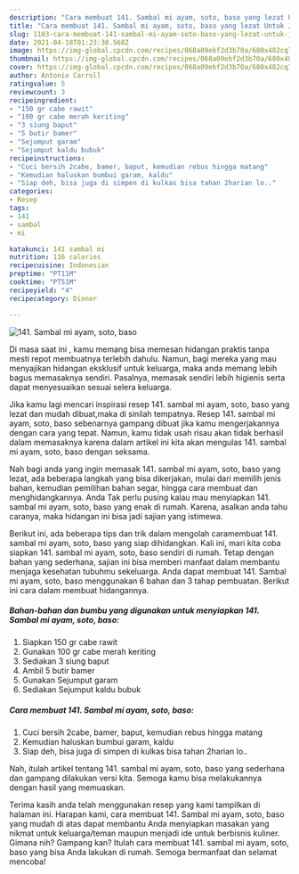 ```yaml
---
description: "Cara membuat 141. Sambal mi ayam, soto, baso yang lezat Untuk Jualan"
title: "Cara membuat 141. Sambal mi ayam, soto, baso yang lezat Untuk Jualan"
slug: 1103-cara-membuat-141-sambal-mi-ayam-soto-baso-yang-lezat-untuk-jualan
date: 2021-04-18T01:23:30.568Z
image: https://img-global.cpcdn.com/recipes/068a09ebf2d3b70a/680x482cq70/141-sambal-mi-ayam-soto-baso-foto-resep-utama.jpg
thumbnail: https://img-global.cpcdn.com/recipes/068a09ebf2d3b70a/680x482cq70/141-sambal-mi-ayam-soto-baso-foto-resep-utama.jpg
cover: https://img-global.cpcdn.com/recipes/068a09ebf2d3b70a/680x482cq70/141-sambal-mi-ayam-soto-baso-foto-resep-utama.jpg
author: Antonio Carroll
ratingvalue: 5
reviewcount: 3
recipeingredient:
- "150 gr cabe rawit"
- "100 gr cabe merah keriting"
- "3 siung baput"
- "5 butir bamer"
- "Sejumput garam"
- "Sejumput kaldu bubuk"
recipeinstructions:
- "Cuci bersih 2cabe, bamer, baput, kemudian rebus hingga matang"
- "Kemudian haluskan bumbui garam, kaldu"
- "Siap deh, bisa juga di simpen di kulkas bisa tahan 2harian lo.."
categories:
- Resep
tags:
- 141
- sambal
- mi

katakunci: 141 sambal mi 
nutrition: 116 calories
recipecuisine: Indonesian
preptime: "PT11M"
cooktime: "PT51M"
recipeyield: "4"
recipecategory: Dinner

---
```



![141. Sambal mi ayam, soto, baso](https://img-global.cpcdn.com/recipes/068a09ebf2d3b70a/680x482cq70/141-sambal-mi-ayam-soto-baso-foto-resep-utama.jpg)

Di masa  saat ini , kamu memang bisa memesan hidangan praktis tanpa mesti repot membuatnya terlebih dahulu. Namun, bagi mereka yang mau menyajikan hidangan eksklusif untuk keluarga, maka anda memang lebih bagus memasaknya sendiri. Pasalnya, memasak sendiri lebih higienis serta dapat menyesuaikan sesuai selera keluarga.

Jika kamu lagi mencari inspirasi resep 141. sambal mi ayam, soto, baso yang lezat dan mudah dibuat,maka di sinilah tempatnya. Resep 141. sambal mi ayam, soto, baso  sebenarnya gampang dibuat jika kamu mengerjakannya dengan cara yang tepat. Namun, kamu tidak usah risau akan tidak berhasil dalam memasaknya 
karena dalam artikel ini kita akan mengulas 141. sambal mi ayam, soto, baso dengan seksama.  



Nah bagi anda yang ingin memasak 141. sambal mi ayam, soto, baso yang lezat, ada beberapa langkah yang bisa dikerjakan, mulai dari memilih jenis bahan, kemudian pemilihan bahan segar, hingga cara membuat dan menghidangkannya. Anda Tak perlu pusing kalau mau menyiapkan 141. sambal mi ayam, soto, baso yang enak di rumah. Karena, asalkan anda  tahu caranya, maka hidangan ini bisa jadi sajian yang istimewa.

Berikut ini, ada beberapa tips dan trik dalam mengolah caramembuat 141. sambal mi ayam, soto, baso yang siap dihidangkan. Kali ini, mari kita coba siapkan 141. sambal mi ayam, soto, baso sendiri di rumah. Tetap dengan bahan yang sederhana, sajian ini bisa memberi manfaat dalam membantu menjaga kesehatan tubuhmu sekeluarga. Anda dapat membuat 141. Sambal mi ayam, soto, baso menggunakan 6 bahan dan 3 tahap pembuatan. Berikut ini cara dalam membuat hidangannya.

<!--inarticleads1-->

##### Bahan-bahan dan bumbu yang digunakan untuk menyiapkan 141. Sambal mi ayam, soto, baso:

1. Siapkan 150 gr cabe rawit
1. Gunakan 100 gr cabe merah keriting
1. Sediakan 3 siung baput
1. Ambil 5 butir bamer
1. Gunakan Sejumput garam
1. Sediakan Sejumput kaldu bubuk




<!--inarticleads2-->

##### Cara membuat 141. Sambal mi ayam, soto, baso:

1. Cuci bersih 2cabe, bamer, baput, kemudian rebus hingga matang
1. Kemudian haluskan bumbui garam, kaldu
1. Siap deh, bisa juga di simpen di kulkas bisa tahan 2harian lo..




Nah, itulah artikel tentang  141. sambal mi ayam, soto, baso  yang sederhana dan gampang dilakukan versi kita. Semoga kamu bisa melakukannya dengan hasil yang memuaskan. 

Terima kasih anda telah menggunakan resep yang kami tampilkan di halaman ini. Harapan kami, cara membuat  141. Sambal mi ayam, soto, baso yang mudah di atas dapat membantu Anda menyiapkan masakan yang nikmat untuk keluarga/teman maupun menjadi ide untuk berbisnis kuliner. Gimana nih? Gampang kan? Itulah cara membuat 141. sambal mi ayam, soto, baso yang bisa Anda lakukan di rumah. Semoga bermanfaat dan selamat mencoba!


